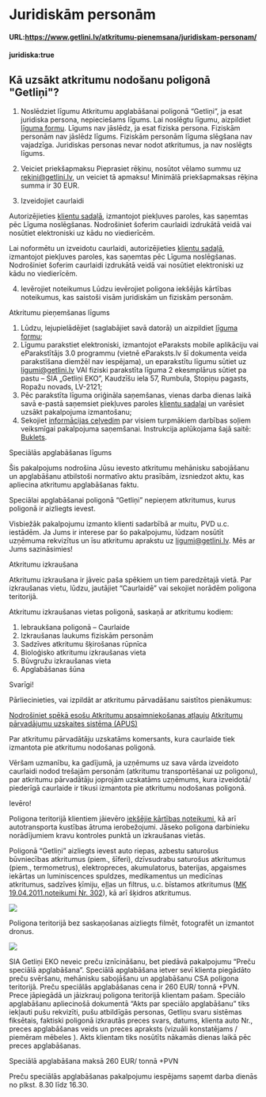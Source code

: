 # Juridiskām personām

#### URL:https://www.getlini.lv/atkritumu-pienemsana/juridiskam-personam/

#### juridiska:true


Kā uzsākt atkritumu nodošanu poligonā "Getliņi"?
------------------------------------------------

1. Noslēdziet līgumu
Atkritumu apglabāšanai poligonā “Getliņi”, ja esat juridiska persona, nepieciešams līgums. Lai noslēgtu līgumu, aizpildiet [līguma formu](https://www.getlini.lv/wp-content/uploads/2024/01/CSA-atkritumu-pienemsanas_ligums__2024_NSA_FINAL.pdf). Līgums nav jāslēdz, ja esat fiziska persona. Fiziskām personām nav jāslēdz līgums. Fiziskām personām līguma slēgšana nav vajadzīga. Juridiskas personas nevar nodot atkritumus, ja nav noslēgts līgums.

2. Veiciet priekšapmaksu
Pieprasiet rēķinu, nosūtot vēlamo summu uz [rekini@getlini.lv](mailto:rekini@getlini.lv), un veiciet tā apmaksu! Minimālā priekšapmaksas rēķina summa ir 30 EUR.

3. Izveidojiet caurlaidi

Autorizējieties [klientu sadaļā](https://www.getlini.lv/klientu-sadala/), izmantojot piekļuves paroles, kas saņemtas pēc Līguma noslēgšanas. Nodrošiniet šoferim caurlaidi izdrukātā veidā vai nosūtiet elektroniski uz kādu no viedierīcēm.

Lai noformētu un izveidotu caurlaidi, autorizējieties [klientu sadaļā](https://www.getlini.lv/klientu-sadala/), izmantojot piekļuves paroles, kas saņemtas pēc Līguma noslēgšanas. Nodrošiniet šoferim caurlaidi izdrukātā veidā vai nosūtiet elektroniski uz kādu no viedierīcēm.

4. Ievērojiet noteikumus
Lūdzu ievērojiet poligona iekšējās kārtības noteikumus, kas saistoši visām juridiskām un fiziskām personām.

Atkritumu pieņemšanas līgums

1.  Lūdzu, lejupielādējiet (saglabājiet savā datorā) un aizpildiet [līguma formu](https://www.getlini.lv/wp-content/uploads/2024/01/CSA-atkritumu-pienemsanas_ligums__2024_NSA_FINAL.pdf);
2.  Līgumu parakstiet elektroniski, izmantojot eParaksts mobile aplikāciju vai eParakstītājs 3.0 programmu (vietnē eParaksts.lv šī dokumenta veida parakstīšana diemžēl nav iespējama), un eparakstītu līgumu sūtiet uz ligumi@getlini.lv VAI fiziski parakstīta līguma 2 ekesmplārus sūtiet pa pastu – SIA „Getliņi EKO”, Kaudzīšu iela 57, Rumbula, Stopiņu pagasts, Ropažu novads, LV-2121;
3.  Pēc parakstīta līguma oriģināla saņemšanas, vienas darba dienas laikā savā e-pastā saņemsiet piekļuves paroles [klientu sadaļai](https://www.getlini.lv/klientu-sadala/) un varēsiet uzsākt pakalpojuma izmantošanu;
4.  Sekojiet [informācijas ceļvedim](https://www.getlini.lv/wp-content/uploads/2022/07/G_Buklets_LVRU-1.pdf) par visiem turpmākiem darbības soļiem veiksmīgai pakalpojuma saņemšanai. Instrukcija aplūkojama šajā saitē: [Buklets](https://www.getlini.lv/wp-content/uploads/2022/07/G_Buklets_LVRU-1.pdf).

Speciālās apglabāšanas līgums

Šis pakalpojums nodrošina Jūsu ievesto atkritumu mehānisku sabojāšanu un apglabāšanu atbilstoši normatīvo aktu prasībām, izsniedzot aktu, kas apliecina atkritumu apglabāšanas faktu.

Speciālai apglabāšanai poligonā “Getliņi” nepieņem atkritumus, kurus poligonā ir aizliegts ievest.

Visbiežāk pakalpojumu izmanto klienti sadarbībā ar muitu, PVD u.c. iestādēm. Ja Jums ir interese par šo pakalpojumu, lūdzam nosūtīt uzņēmuma rekvizītus un īsu atkritumu aprakstu uz [ligumi@getlini.lv](mailto:ligumi@getlini.lv). Mēs ar Jums sazināsimies!

Atkritumu izkraušana

Atkritumu izkraušana ir jāveic paša spēkiem un tiem paredzētajā vietā. Par izkraušanas vietu, lūdzu, jautājiet “Caurlaidē” vai sekojiet norādēm poligona teritorijā.

Atkritumu izkraušanas vietas poligonā, saskaņā ar atkritumu kodiem:

1.  Iebraukšana poligonā – Caurlaide
2.  Izkraušanas laukums fiziskām personām
3.  Sadzīves atkritumu šķirošanas rūpnīca
4.  Bioloģisko atkritumu izkraušanas vieta
5.  Būvgružu izkraušanas vieta
6.  Apglabāšanas šūna

Svarīgi!

Pārliecinieties, vai izpildāt ar atkritumu pārvadāšanu saistītos pienākumus:

[Nodrošiniet spēkā esošu Atkritumu apsaimniekošanas atļauju](https://www.getlini.lv/atkritumu-apsaimniekosanas-atlauja/) [Atkritumu pārvadājumu uzskaites sistēma (APUS)](https://www.getlini.lv/atkritumu-parvadajumu-uzskaites-sistema-apus/)

Par atkritumu pārvadātāju uzskatāms komersants, kura caurlaide tiek izmantota pie atkritumu nodošanas poligonā.

Vēršam uzmanību, ka gadījumā, ja uzņēmums uz sava vārda izveidoto caurlaidi nodod trešajām personām (atkritumu transportēšanai uz poligonu), par atkritumu pārvadātāju joprojām uzskatāms uzņēmums, kura izveidotā/ piederīgā caurlaide ir tikusi izmantota pie atkritumu nodošanas poligonā.

Ievēro!

Poligona teritorijā klientiem jāievēro [iekšējie kārtības noteikumi](https://www.getlini.lv/wp-content/uploads/2022/06/Ieksejie_kartibas_noteikumi_2021-1-1.pdf), kā arī autotransporta kustības ātruma ierobežojumi. Jāseko poligona darbinieku norādījumiem kravu kontroles punktā un izkraušanas vietās.

Poligonā “Getliņi” aizliegts ievest auto riepas, azbestu saturošus būvniecības atkritumus (piem., šīferi), dzīvsudrabu saturošus atkritumus (piem., termometrus), elektropreces, akumulatorus, baterijas, apgaismes iekārtas un luminiscences spuldzes, medikamentus un medicīnas atkritumus, sadzīves ķīmiju, eļļas un filtrus, u.c. bīstamos atkritumus ([M](https://likumi.lv/doc.php?id=229148)[K 19.04.2011.noteikumi Nr. 302](https://likumi.lv/doc.php?id=229148)), kā arī šķidros atkritumus.

![](https://getlini.lv/wp-content/uploads/2022/06/G-aizliegts-ievest-v1.svg)

Poligona teritorijā bez saskaņošanas aizliegts filmēt, fotografēt un izmantot dronus.

![](https://getlini.lv/wp-content/uploads/2022/06/G-aizliegts-fotografet_filmet-v2.svg)


SIA Getliņi EKO neveic preču iznīcināšanu, bet piedāvā pakalpojumu “Preču speciālā apglabāšana”.
Speciālā apglabāšana ietver sevī klienta piegādāto preču svēršanu, mehānisku sabojāšanu un apglabāšanu CSA poligona teritorijā. Preču speciālās apglabāšanas cena ir 260 EUR/ tonnā +PVN.
Prece jāpiegādā un jāizkrauj poligona teritorijā klientam pašam.
Speciālo apglabāšanu apliecinošā dokumentā “Akts par speciālo apglabāšanu” tiks iekļauti pušu rekvizīti, pušu atbildīgās personas, Getliņu svaru sistēmas fiksētais, faktiski poligonā izkrautās  preces svars,  datums, klienta auto Nr., preces apglabāšanas veids un preces apraksts (vizuāli konstatējams / piemēram mēbeles ). Akts klientam tiks nosūtīts nākamās dienas laikā pēc preces apglabāšanas.

Speciālā apglabāšana maksā 260 EUR/ tonnā +PVN

Preču speciālās apglabāšanas pakalpojumu iespējams saņemt darba dienās no plkst. 8.30 līdz 16.30.
